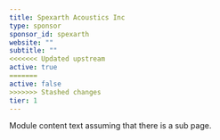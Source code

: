 ```yaml
---
title: Spexarth Acoustics Inc
type: sponsor
sponsor_id: spexarth
website: ""
subtitle: ""
<<<<<<< Updated upstream
active: true
=======
active: false
>>>>>>> Stashed changes
tier: 1
---
```

Module content text assuming that there is a sub page.